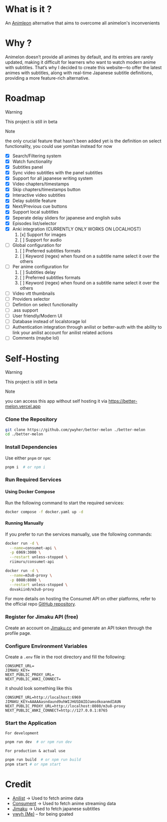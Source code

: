 # What is it ?
An [Animleon](https://www.animelon.com/) alternative that aims to overcome all animelon's inconvenients

# Why ?
Animelon doesn’t provide all animes by default, and its entries are rarely updated, making it difficult for learners who want to watch modern anime with subtitles. That’s why I decided to create this website—to offer the latest animes with subtitles, along with real-time Japanese subtitle definitions, providing a more feature-rich alternative.

# Roadmap
> [!warning]
> This project is still in beta 

> [!note]
> the only crucial feature that hasn't been added yet is the definition on select functionality, you could use yomitan instead for now

- [x] Search/Filtering system
- [x] Watch functionality
- [x] Subtitles panel
- [x] Sync video subtitles with the panel subtitles
- [x] Support for all japanese writing system
- [x] Video chapters/timestamps
- [x] Skip chapters/timestamps button
- [x] Interactive video subtitles
- [x] Delay subtitle feature
- [x] Next/Previous cue buttons
- [x] Support local subtitles
- [x] Seperate delay sliders for japanese and english subs
- [x] Episodes list/selector
- [x] Anki integration (CURRENTLY ONLY WORKS ON LOCALHOST)
  1. [x] Support for images
  2. [ ] Support for audio
- [ ] Global configuration for
  1. [ ] Preferred subtitles formats
  2. [ ] Keyword (regex) when found on a subtitle name select it over the others
- [ ] Per anime configuration for
  1. [ ] Subtitles delay
  2. [ ] Preferred subtitles formats
  3. [ ] Keyword (regex) when found on a subtitle name select it over the others
- [ ] Video vtt thumbnails
- [ ] Providers selector
- [ ] Defintion on select functionality
- [ ] .ass support
- [ ] User friendly/Modern UI
- [ ] Database instead of localstorage lol
- [ ] Authentication integration through anilist or better-auth with the ability to link your anilist account for anilist related actions
- [ ] Comments (maybe lol)

# Self-Hosting
> [!warning]
> This project is still in beta

> [!note]
> you can access this app without self hosting it via https://better-melon.vercel.app

### Clone the Repository
```sh
git clone https://github.com/ywyher/better-melon ./better-melon
cd ./better-melon
```

### Install Dependencies
Use either `pnpm` or `npm`:
```sh
pnpm i  # or npm i
```

### Run Required Services

#### Using Docker Compose
Run the following command to start the required services:
```sh
docker compose -f docker.yaml up -d
```

#### Running Manually
If you prefer to run the services manually, use the following commands:
```sh
docker run -d \
  --name=consumet-api \
  -p 6969:3000 \
  --restart unless-stopped \
  riimuru/consumet-api

docker run -d \
  --name=m3u8-proxy \
  -p 8080:8080 \
  --restart unless-stopped \
  dovakiin0/m3u8-proxy
```

For more details on hosting the Consumet API on other platforms, refer to the official repo [GitHub repository](https://github.com/consumet/consumet-api).

### Register for Jimaku API (free)
Create an account on [Jimaku.cc](https://jimaku.cc) and generate an API token through the profile page.

### Configure Environment Variables
Create a `.env` file in the root directory and fill the following:
```.env
CONSUMET_URL=
JIMAKU_KEY=
NEXT_PUBLIC_PROXY_URL=
NEXT_PUBLIC_ANKI_CONNECT=
```

it should look something like this
```.env
CONSUMET_URL=http://localhost:6969
JIMAKU_KEY=AAAAAasndaund9uhWIJHUSDAIDJamsdkoanmdIAUN
NEXT_PUBLIC_PROXY_URL=http://localhost:8080/m3u8-proxy
NEXT_PUBLIC_ANKI_CONNECT=http://127.0.0.1:8765
```

### Start the Application
`For development` 
```sh
pnpm run dev  # or npm run dev
```

`For production & actual use`

```sh
pnpm run build  # or npm run build
pnpm start # or npm start
```

# Credit
- [Anilist](https://anilist.co/) -> Used to fetch anime data 
- [Consument](https://github.com/consumet/api.consumet.org) -> Used to fetch anime streaming data
- [Jimaku](https://jimaku.cc/) -> Used to fetch japanese subtitles
- [ywyh (Me)](https://github.com/ywyher) – for being goated